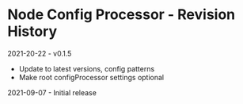 # Node Config Processor - Revision History

2021-20-22 - v0.1.5
- Update to latest versions, config patterns
- Make root configProcessor settings optional

2021-09-07 - Initial release
